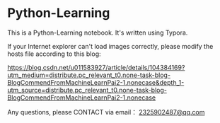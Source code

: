 # Python-Learning
This is a Python-Learning notebook. It's written using Typora.

If your Internet explorer can't load images correctly, please modify the hosts file according to this blog:

https://blog.csdn.net/u011583927/article/details/104384169?utm_medium=distribute.pc_relevant_t0.none-task-blog-BlogCommendFromMachineLearnPai2-1.nonecase&depth_1-utm_source=distribute.pc_relevant_t0.none-task-blog-BlogCommendFromMachineLearnPai2-1.nonecase

Any questions, please CONTACT via email： 2325902487@qq.com
